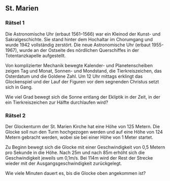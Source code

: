 ## St. Marien

### Rätsel 1
Die Astronomische Uhr (erbaut 1561–1566) war ein Kleinod der Kunst- und Sakralgeschichte. Sie stand hinter dem Hochaltar im Chorumgang und wurde 1942 vollständig zerstört. Die neue Astronomische Uhr (erbaut 1955-1967), wurde an der Ostseite des nördlichen Querschiffes in der Totentanzkapelle aufgestellt. 

Von komplizierter Mechanik bewegte Kalender- und Planetenscheiben zeigen Tag und Monat, Sonnen- und Mondstand, die Tierkreiszeichen, das Osterdatum und die Goldene Zahl. Um 12 Uhr mittags erklingt das Glockenspiel und der Lauf der Figuren vor dem segnenden Christus setzt sich in Gang.

Wie viel Grad bewegt sich die Sonne entlang der Ekliptik in der Zeit, in der ein Tierkreiszeichen zur Hälfte durchlaufen wird?

### Rätsel 2
Der Glockenturm der St. Marien Kirche hat eine Höhe von 125 Metern. Die Glocke soll nun den Turm hochgezogen werden und auf eine Höhe von 124 Metern gebracht werden, wobei sie bei einer Höhe von 1 Meter startet.

Zu Beginn bewegt sich die Glocke mit einer Geschwindigkeit von 0,5 Metern pro Sekunde in die Höhe. Nach 25m und nach 85m erhöht sich die Geschwindigkeit jeweils um 0,1m/s. Bei 114m wird der Rest der Strecke wieder mit der Ausgangsgeschwindigkeit zurückgelegt.

Wie viele Minuten dauert es, bis die Glocke oben angekommen ist? 
